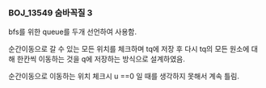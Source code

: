 ### BOJ_13549 숨바꼭질 3

bfs를 위한 queue를 두개 선언하여 사용함.

순간이동으로 갈 수 있는 모든 위치를 체크하며 tq에 저장 후 다시 tq의 모든 원소에 대해 한칸씩 이동하는 것을 q에 저장하는 방식으로 설계하였음.

순간이동으로 이동하는 위치 체크시 u ==0 일 때를 생각하지 못해서 계속 틀림.
